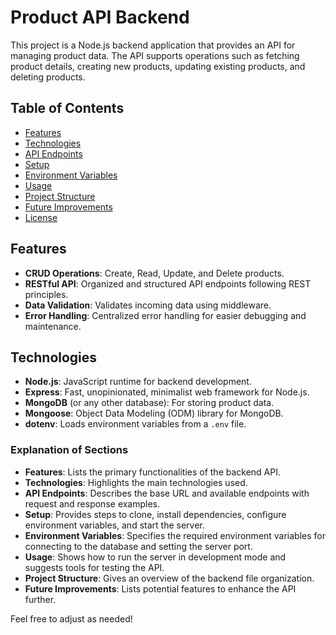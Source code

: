 # Product API Backend

This project is a Node.js backend application that provides an API for managing product data. The API supports operations such as fetching product details, creating new products, updating existing products, and deleting products.

## Table of Contents

- [Features](#features)
- [Technologies](#technologies)
- [API Endpoints](#api-endpoints)
- [Setup](#setup)
- [Environment Variables](#environment-variables)
- [Usage](#usage)
- [Project Structure](#project-structure)
- [Future Improvements](#future-improvements)
- [License](#license)

## Features

- **CRUD Operations**: Create, Read, Update, and Delete products.
- **RESTful API**: Organized and structured API endpoints following REST principles.
- **Data Validation**: Validates incoming data using middleware.
- **Error Handling**: Centralized error handling for easier debugging and maintenance.

## Technologies

- **Node.js**: JavaScript runtime for backend development.
- **Express**: Fast, unopinionated, minimalist web framework for Node.js.
- **MongoDB** (or any other database): For storing product data.
- **Mongoose**: Object Data Modeling (ODM) library for MongoDB.
- **dotenv**: Loads environment variables from a `.env` file.

### Explanation of Sections

- **Features**: Lists the primary functionalities of the backend API.
- **Technologies**: Highlights the main technologies used.
- **API Endpoints**: Describes the base URL and available endpoints with request and response examples.
- **Setup**: Provides steps to clone, install dependencies, configure environment variables, and start the server.
- **Environment Variables**: Specifies the required environment variables for connecting to the database and setting the server port.
- **Usage**: Shows how to run the server in development mode and suggests tools for testing the API.
- **Project Structure**: Gives an overview of the backend file organization.
- **Future Improvements**: Lists potential features to enhance the API further. 

Feel free to adjust as needed!